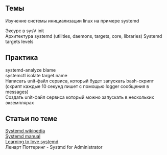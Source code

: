 ## Темы
Изучение системы инициализации linux на примере systemd  

Эксурс в sysV init  
Архитектура systemd (utilities, daemons, targets, core, libraries)
Systemd targets levels  


## Практика
systemd-analyze blame  
systemctl isolate target.name  
Написать unit-файл сервиса, который будет запускать bash-скрипт (скрипт каждые 10 секунд пишет с помощью logger сообщения в messages)  
Создать unit-файл сервиса который можно запускать в нескольких экземплярах  

## Статьи по теме
[Systemd wikipedia](https://ru.wikipedia.org/wiki/Systemd)  
[Systemd manual](https://wiki.archlinux.org/title/Systemd_(%D0%A0%D1%83%D1%81%D1%81%D0%BA%D0%B8%D0%B9))  
[Learning to love systemd](https://opensource.com/article/20/4/systemd)  
Ленарт Поттеринг - Systmd for Administrator
